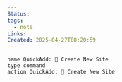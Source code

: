 ```yaml
---
Status: 
tags:
  - note
Links: 
Created: 2025-04-27T08:20:59
---
```


```button
name QuickAdd: 📍 Create New Site
type command
action QuickAdd: 📍 Create New Site
```
